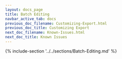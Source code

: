 ```yaml
---
layout: docs_page
title: Batch Editing
navbar_active_tab: docs
previous_doc_filename: Customizing-Export.html
previous_doc_title: Customizing Export
next_doc_filename: Known-Issues.html
next_doc_title: Known Issues
---
```


{% include-section '../../sections/Batch-Editing.md' %}